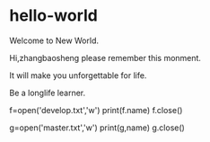 # hello-world
Welcome to New World.

Hi,zhangbaosheng please remember this monment.

It will make you unforgettable for life.

Be a longlife learner.

f=open('develop.txt','w')
print(f.name)
f.close()

g=open('master.txt','w')
print(g,name)
g.close()

